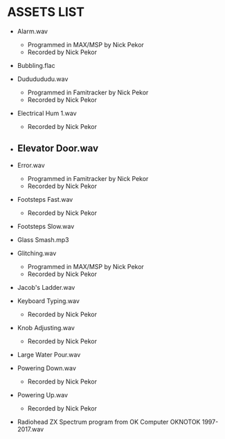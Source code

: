 # ASSETS LIST

- Alarm.wav
  - Programmed in MAX/MSP by Nick Pekor
  - Recorded by Nick Pekor
- Bubbling.flac

- Dududududu.wav
  - Programmed in Famitracker by Nick Pekor
  - Recorded by Nick Pekor
- Electrical Hum 1.wav
  - Recorded by Nick Pekor
- Elevator Door.wav
  -
- Error.wav
  - Programmed in Famitracker by Nick Pekor
  - Recorded by Nick Pekor
- Footsteps Fast.wav
  - Recorded by Nick Pekor
- Footsteps Slow.wav

- Glass Smash.mp3

- Glitching.wav
  - Programmed in MAX/MSP by Nick Pekor
  - Recorded by Nick Pekor
- Jacob's Ladder.wav

- Keyboard Typing.wav
  - Recorded by Nick Pekor
- Knob Adjusting.wav
  - Recorded by Nick Pekor
- Large Water Pour.wav

- Powering Down.wav
  - Recorded by Nick Pekor
- Powering Up.wav
  - Recorded by Nick Pekor
- Radiohead ZX Spectrum program from OK Computer OKNOTOK 1997-2017.wav
